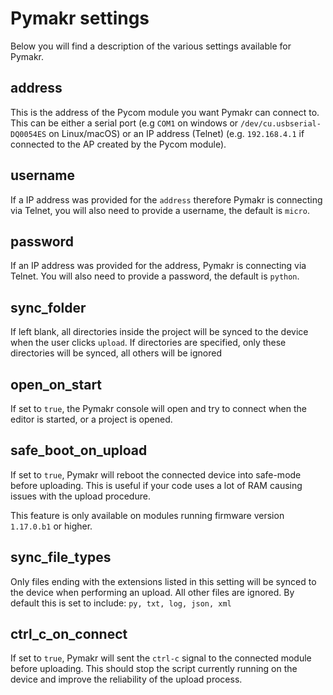 # Pymakr settings

Below you will find a description of the various settings available for Pymakr.

## address
This is the address of the Pycom module you want Pymakr can connect to. This
can be either a serial port (e.g `COM1` on windows or `/dev/cu.usbserial-DQ0054ES`
on Linux/macOS) or an IP address (Telnet) (e.g. `192.168.4.1` if connected
to the AP created by the Pycom module).

## username
If a IP address was provided for the `address` therefore Pymakr is connecting
via Telnet, you will also need to provide a username, the default is `micro`.

## password
If an IP address was provided for the address, Pymakr is connecting
via Telnet. You will also need to provide a password, the default is `python`.

## sync_folder
If left blank, all directories inside the project will be synced to the device
when the user clicks `upload`. If directories are specified, only these
directories will be synced, all others will be ignored

## open_on_start
If set to `true`, the Pymakr console will open and try to connect when the
editor is started, or a project is opened.

## safe_boot_on_upload
If set to `true`, Pymakr will reboot the connected device into safe-mode before
uploading. This is useful if your code uses a lot of RAM causing issues with the
upload procedure.

This feature is only available on modules running firmware version `1.17.0.b1`
or higher.

## sync_file_types
Only files ending with the extensions listed in this setting will be synced to
the device when performing an upload. All other files are ignored. By default
this is set to include: `py, txt, log, json, xml`

## ctrl_c_on_connect
If set to `true`, Pymakr will sent the `ctrl-c` signal to the connected module
before uploading. This should stop the script currently running on the device
and improve the reliability of the upload process.
